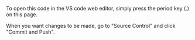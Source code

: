 To open this code in the VS code web editor, simply press the period key (.) on this page. 

When you want changes to be made, go to "Source Control" and click "Commit and Push".